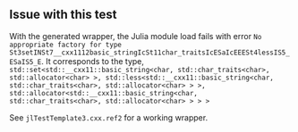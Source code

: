 ## Issue with this test

With the generated wrapper, the Julia module load fails with error `No appropriate factory for type St3setINSt7__cxx1112basic_stringIcSt11char_traitsIcESaIcEEESt4lessIS5_ESaIS5_E`. It corresponds to the type, `std::set<std::__cxx11::basic_string<char, std::char_traits<char>, std::allocator<char> >, std::less<std::__cxx11::basic_string<char, std::char_traits<char>, std::allocator<char> > >, std::allocator<std::__cxx11::basic_string<char, std::char_traits<char>, std::allocator<char> > > >`

See `jlTestTemplate3.cxx.ref2` for a working wrapper. 

